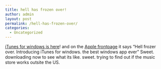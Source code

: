 ```yaml
---
title: hell has frozen over!
author: admin
layout: post
permalink: /hell-has-frozen-over/
categories:
  - Uncategorized
---
```

[iTunes for windows is here][1]! and on the [Apple frontpage][2] it says &#8220;Hell frozer over. Introducing iTunes for windows. the best windows app ever&#8221; Sweet. downloading now to see what its like. sweet. trying to find out if the music store works outsite the US.

 [1]: http://www.apple.com/itunes/
 [2]: http://www.apple.com/